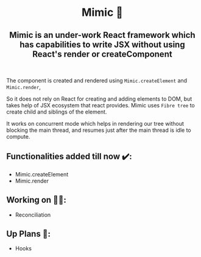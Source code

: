 <h1 align="center">Mimic 🔮</h1>
<h2 align="center">Mimic is an under-work React framework which has capabilities to write JSX without using React's render or createComponent</h2>
</br>

The component is created and rendered using ```Mimic.createElement``` and ```Mimic.render```,

So it does not rely on React for creating and adding elements to DOM, but takes help of JSX ecosystem that react provides.
Mimic uses ```Fibre tree``` to create child and siblings of the element. 

It works on concurrent mode which helps in rendering our tree without blocking the main thread, and resumes just after the main thread is idle to compute.

## Functionalities added till now ✔️: 
* Mimic.createElement
* Mimic.render

## Working on 👨‍💻: 
* Reconciliation

## Up Plans 📝:
* Hooks
